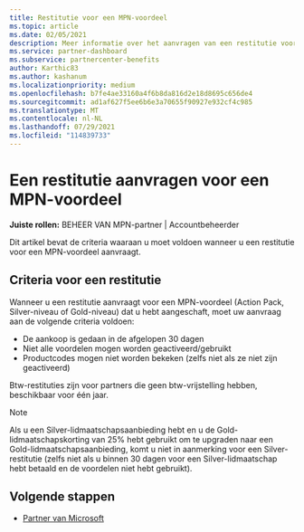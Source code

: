```yaml
---
title: Restitutie voor een MPN-voordeel
ms.topic: article
ms.date: 02/05/2021
description: Meer informatie over het aanvragen van een restitutie voor een MPN-voordeel en de criteria die nodig zijn om in aanmerking te komen.
ms.service: partner-dashboard
ms.subservice: partnercenter-benefits
author: Karthic83
ms.author: kashanum
ms.localizationpriority: medium
ms.openlocfilehash: b7fe4ae33160a4f6b8da816d2e18d8695c656de4
ms.sourcegitcommit: ad1af627f5ee6b6e3a70655f90927e932cf4c985
ms.translationtype: MT
ms.contentlocale: nl-NL
ms.lasthandoff: 07/29/2021
ms.locfileid: "114839733"
---
```

# <a name="request-a-refund-for-an-mpn-benefit"></a>Een restitutie aanvragen voor een MPN-voordeel

**Juiste rollen:** BEHEER VAN MPN-partner | Accountbeheerder

Dit artikel bevat de criteria waaraan u moet voldoen wanneer u een restitutie voor een MPN-voordeel aanvraagt.

## <a name="criteria-for-a-refund"></a>Criteria voor een restitutie
Wanneer u een restitutie aanvraagt voor een MPN-voordeel (Action Pack, Silver-niveau of Gold-niveau) dat u hebt aangeschaft, moet uw aanvraag aan de volgende criteria voldoen:

- De aankoop is gedaan in de afgelopen 30 dagen
- Niet alle voordelen mogen worden geactiveerd/gebruikt
- Productcodes mogen niet worden bekeken (zelfs niet als ze niet zijn geactiveerd)

Btw-restituties zijn voor partners die geen btw-vrijstelling hebben, beschikbaar voor één jaar.

>[!NOTE]
>Als u een Silver-lidmaatschapsaanbieding hebt en u de Gold-lidmaatschapskorting van 25% hebt gebruikt om te upgraden naar een Gold-lidmaatschapsaanbieding, komt u niet in aanmerking voor een Silver-restitutie (zelfs niet als u binnen 30 dagen voor een Silver-lidmaatschap hebt betaald en de voordelen niet hebt gebruikt).

## <a name="next-steps"></a>Volgende stappen

- [Partner van Microsoft](mpn-overview.md)
